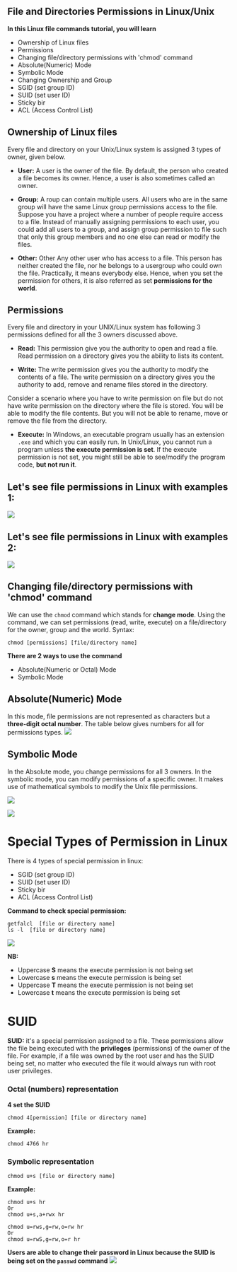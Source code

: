 ## File and Directories Permissions in Linux/Unix

**In this Linux file commands tutorial, you will learn**
- Ownership of Linux files
- Permissions
- Changing file/directory permissions with 'chmod' command
- Absolute(Numeric) Mode
- Symbolic Mode
- Changing Ownership and Group
- SGID (set group ID)
- SUID (set user ID)
- Sticky bir
- ACL (Access Control List)

## Ownership of Linux files
Every file and directory on your Unix/Linux system is assigned 3 types of owner, given below.

- **User:** A user is the owner of the file. By default, the person who created a file becomes its owner. Hence, a user is also sometimes called an owner.

- **Group:** A roup can contain multiple users. All users who are in the same group will have the same Linux group permissions access to the file. Suppose you have a project where a number of people require access to a file. Instead of manually assigning permissions to each user, you could add all users to a group, and assign group permission to file such that only this group members and no one else can read or modify the files.

- **Other:** Other
Any other user who has access to a file. This person has neither created the file, nor he belongs to a usergroup who could own the file. Practically, it means everybody else. Hence, when you set the permission for others, it is also referred as set **permissions for the world**.

## Permissions
Every file and directory in your UNIX/Linux system has following 3 permissions defined for all the 3 owners discussed above.


- **Read:** This permission give you the authority to open and read a file. Read permission on a directory gives you the ability to lists its content.

- **Write:** The write permission gives you the authority to modify the contents of a file. The write permission on a directory gives you the authority to add, remove and rename files stored in the directory. 

Consider a scenario where you have to write permission on file but do not have write permission on the directory where the file is stored. You will be able to modify the file contents. But you will not be able to rename, move or remove the file from the directory.


- **Execute:** In Windows, an executable program usually has an extension `.exe` and which you can easily run. In Unix/Linux, you cannot run a program unless **the execute permission is set**. If the execute permission is not set, you might still be able to see/modify the program code, **but not run it**.

## Let's see file permissions in Linux with examples 1:
![](/images/files1.JPG)


## Let's see file permissions in Linux with examples 2:
![](/images/files2.JPG)


## Changing file/directory permissions with 'chmod' command
We can use the `chmod` command which stands for **change mode**. Using the command, we can set permissions (read, write, execute) on a file/directory for the owner, group and the world. Syntax:
```
chmod [permissions] [file/directory name]
```

**There are 2 ways to use the command**
- Absolute(Numeric or Octal) Mode
- Symbolic Mode

## Absolute(Numeric) Mode
In this mode, file permissions are not represented as characters but a **three-digit octal number**.
The table below gives numbers for all for permissions types.
![](/images/files3.JPG)

## Symbolic Mode
In the Absolute mode, you change permissions for all 3 owners. In the symbolic mode, you can modify permissions of a specific owner. It makes use of mathematical symbols to modify the Unix file permissions.

![](/images/files4.JPG)

![](/images/files5.JPG)


# Special Types of Permission in Linux
There is 4 types of special permission in linux:
- SGID (set group ID)
- SUID (set user ID)
- Sticky bir
- ACL (Access Control List)

**Command to check special permission:**
```
getfalcl  [file or directory name]
ls -l  [file or directory name]
```

![](/images/files6.JPG)

**NB:**
- Uppercase **S** means the execute permission is not being set
- Lowercase **s** means the execute permission is being set
- Uppercase **T** means the execute permission is not being set
- Lowercase **t** means the execute permission is being set

# SUID
**SUID:** it's a special permission assigned to a file. These permissions allow the file being executed with the **privileges** (permissions) of the owner of the file. For example, if a file was owned by the root user and has the SUID being set, no matter who executed the file it would always run with root user privileges.

### Octal (numbers) representation

**4 set the SUID**
```
chmod 4[permission] [file or directory name]
```
**Example:**
```
chmod 4766 hr 
```

### Symbolic representation
```
chmod u+s [file or directory name] 
```
**Example:**
```
chmod u+s hr
Or
chmod u+s,a+rwx hr

chmod u=rws,g=rw,o=rw hr
Or
chmod u=rwS,g=rw,o=r hr
```
**Users are able to change their password in Linux because the SUID is being set on the `passwd` command**
![](/images/files7.JPG)
